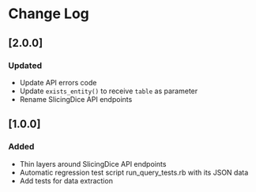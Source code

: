 # Change Log

## [2.0.0]
### Updated
- Update API errors code
- Update `exists_entity()` to receive `table` as parameter
- Rename SlicingDice API endpoints

## [1.0.0]
### Added
- Thin layers around SlicingDice API endpoints
- Automatic regression test script run_query_tests.rb with its JSON data
- Add tests for data extraction

